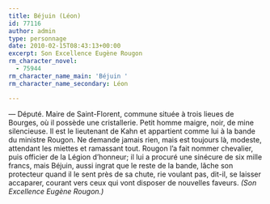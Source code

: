```yaml
---
title: Béjuin (Léon)
id: 77116
author: admin
type: personnage
date: 2010-02-15T08:43:13+00:00
excerpt: Son Excellence Eugène Rougon
rm_character_novel:
  - 75944
rm_character_name_main: 'Béjuin '
rm_character_name_secondary: Léon

---
```

— Député. Maire de Saint-Florent, commune située à trois lieues de Bourges, où il possède une cristallerie. Petit homme maigre, noir, de mine silencieuse. Il est le lieutenant de Kahn et appartient comme lui à la bande du ministre Rougon. Ne demande jamais rien, mais est toujours là, modeste, attendant les miettes et ramassant tout. Rougon l&rsquo;a fait nommer chevalier, puis officier de la Légion d&rsquo;honneur; il lui a procuré une sinécure de six mille francs, mais Béjuin, aussi ingrat que le reste de la bande, lâche son protecteur quand il le sent près de sa chute, rie voulant pas, dit-il, se laisser accaparer, courant vers ceux qui vont disposer de nouvelles faveurs. _(Son Excellence Eugène Rougon.)_